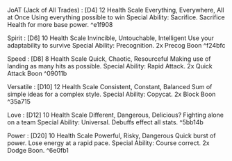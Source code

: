 JoAT (Jack of All Trades) : [D4]	12 Health Scale
	Everything, Everywhere, All at Once
	Using everything possible to win
	Special Ability: Sacrifice. Sacrifice Health for more base power. ^e1f908


Spirit	: [D6]	10 Health Scale
	Invincible, Untouchable, Intelligent
	Use your adaptability to survive
	Special Ability: Precognition. 2x Precog Boon ^f24bfc


Speed 	: [D8] 	8 Health Scale
	Quick, Chaotic, Resourceful
	Making use of landing as many hits as possible.
	Special Ability: Rapid Attack. 2x Quick Attack Boon ^09011b


Versatile 	: [D10] 	12 Health Scale
	Consistent, Constant, Balanced 
	Sum of simple ideas for a complex style. 
	Special Ability: Copycat. 2x Block Boon ^35a715


Love 		: [D12] 	10 Health Scale
	Different, Dangerous, Delicious?
	Fighting alone on a team
	Special Ability: Universal. Debuffs effect all stats. ^5bb14b


Power 	: [D20] 	10 Health Scale
	Powerful, Risky, Dangerous
	Quick burst of power. Lose energy at a rapid pace.
	Special Ability: Course correct. 2x Dodge Boon. ^6e0fb1




